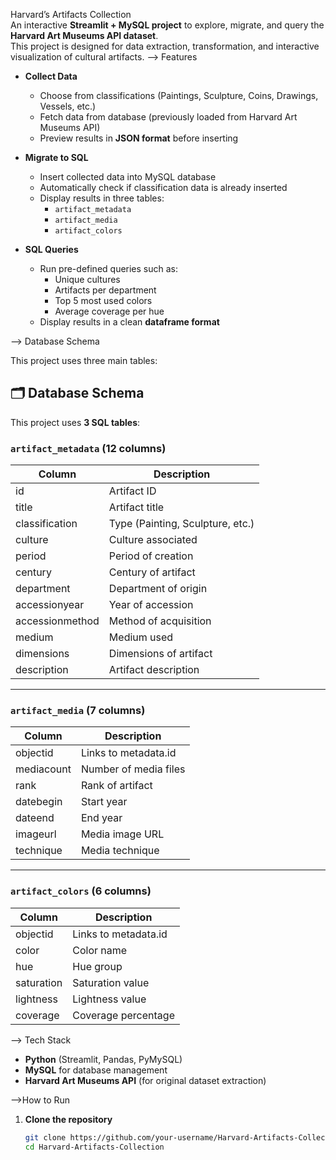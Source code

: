 Harvard’s Artifacts Collection  
An interactive **Streamlit + MySQL project** to explore, migrate, and query the **Harvard Art Museums API dataset**.  
This project is designed for data extraction, transformation, and interactive visualization of cultural artifacts.
--> Features  

- **Collect Data**  
  - Choose from classifications (Paintings, Sculpture, Coins, Drawings, Vessels, etc.)  
  - Fetch data from database (previously loaded from Harvard Art Museums API)  
  - Preview results in **JSON format** before inserting  

- **Migrate to SQL**  
  - Insert collected data into MySQL database  
  - Automatically check if classification data is already inserted  
  - Display results in three tables:  
    - `artifact_metadata`  
    - `artifact_media`  
    - `artifact_colors`  

- **SQL Queries**  
  - Run pre-defined queries such as:  
    - Unique cultures  
    - Artifacts per department  
    - Top 5 most used colors  
    - Average coverage per hue  
  - Display results in a clean **dataframe format**  

--> Database Schema  

This project uses three main tables:

## 🗂️ Database Schema  

This project uses **3 SQL tables**:  

### `artifact_metadata`  (12 columns)  
| Column | Description |
|--------|-------------|
| id | Artifact ID |
| title | Artifact title |
| classification | Type (Painting, Sculpture, etc.) |
| culture | Culture associated |
| period | Period of creation |
| century | Century of artifact |
| department | Department of origin |
| accessionyear | Year of accession |
| accessionmethod | Method of acquisition |
| medium | Medium used |
| dimensions | Dimensions of artifact |
| description | Artifact description |

---

### `artifact_media`  (7 columns)  
| Column | Description |
|--------|-------------|
| objectid | Links to metadata.id |
| mediacount | Number of media files |
| rank | Rank of artifact |
| datebegin | Start year |
| dateend | End year |
| imageurl | Media image URL |
| technique | Media technique |

---

### `artifact_colors`  (6 columns)  
| Column | Description |
|--------|-------------|
| objectid | Links to metadata.id |
| color | Color name |
| hue | Hue group |
| saturation | Saturation value |
| lightness | Lightness value |
| coverage | Coverage percentage |

--> Tech Stack  
- **Python** (Streamlit, Pandas, PyMySQL)  
- **MySQL** for database management  
- **Harvard Art Museums API** (for original dataset extraction)  

-->How to Run  
1. **Clone the repository**
   ```bash
   git clone https://github.com/your-username/Harvard-Artifacts-Collection.git
   cd Harvard-Artifacts-Collection

